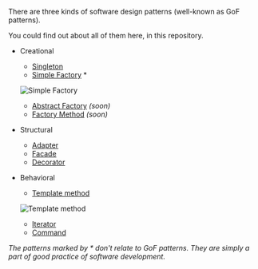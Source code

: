 There are three kinds of software design patterns (well-known as GoF patterns).

You could find out about all of them here, in this repository.

* Creational
    * [Singleton](https://github.com/andrewtobilko/patterns/tree/master/src/com/tobilko/singleton/ "Singleton")
    * [Simple Factory](https://github.com/andrewtobilko/patterns/tree/master/src/com/tobilko/simplefactory/ "Simple Factory") *
    
     ![Simple Factory](http://i.stack.imgur.com/OX1Pb.png)
     
     * [Abstract Factory](https://github.com/andrewtobilko/patterns/tree/master/src/com/tobilko/abstractfactory/ "Abstract Factory") *(soon)*
     * [Factory Method](https://github.com/andrewtobilko/patterns/tree/master/src/com/tobilko/factorymethod/ "Factory Method") *(soon)*
* Structural
    * [Adapter](https://github.com/andrewtobilko/patterns/tree/master/src/com/tobilko/adapter/ "Adapter")
    * [Facade](https://github.com/andrewtobilko/patterns/tree/master/src/com/tobilko/facade/ "Facade")
    * [Decorator](https://github.com/andrewtobilko/patterns/tree/master/src/com/tobilko/decorator/ "Decorator")
* Behavioral
    * [Template method](https://github.com/andrewtobilko/patterns/tree/master/src/com/tobilko/templatemethod/ "Template method")
    
    ![Template method](http://i.stack.imgur.com/Z7TIe.png)
    
    * [Iterator](https://github.com/andrewtobilko/patterns/tree/master/src/com/tobilko/iterator/ "Iterator")
    * [Command](https://github.com/andrewtobilko/patterns/tree/master/src/com/tobilko/command/ "Command")


*The patterns marked by * don't relate to GoF patterns. They are simply a part of good practice of software development.*